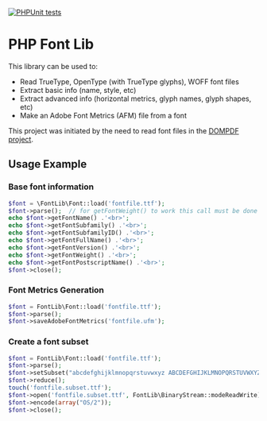 [![PHPUnit tests](https://github.com/dompdf/php-font-lib/actions/workflows/phpunit.yml/badge.svg)](https://github.com/dompdf/php-font-lib/actions/workflows/phpunit.yml)

# PHP Font Lib

This library can be used to:
 * Read TrueType, OpenType (with TrueType glyphs), WOFF font files
 * Extract basic info (name, style, etc)
 * Extract advanced info (horizontal metrics, glyph names, glyph shapes, etc)
 * Make an Adobe Font Metrics (AFM) file from a font

This project was initiated by the need to read font files in the [DOMPDF project](https://github.com/dompdf/dompdf).

Usage Example
-------------

### Base font information

```php
$font = \FontLib\Font::load('fontfile.ttf');
$font->parse();  // for getFontWeight() to work this call must be done first!
echo $font->getFontName() .'<br>';
echo $font->getFontSubfamily() .'<br>';
echo $font->getFontSubfamilyID() .'<br>';
echo $font->getFontFullName() .'<br>';
echo $font->getFontVersion() .'<br>';
echo $font->getFontWeight() .'<br>';
echo $font->getFontPostscriptName() .'<br>';
$font->close();
```

### Font Metrics Generation

```php
$font = FontLib\Font::load('fontfile.ttf');
$font->parse();
$font->saveAdobeFontMetrics('fontfile.ufm');
```

### Create a font subset

```php
$font = FontLib\Font::load('fontfile.ttf');
$font->parse();
$font->setSubset("abcdefghijklmnopqrstuvwxyz ABCDEFGHIJKLMNOPQRSTUVWXYZ.:,;' (!?)+-*/== 1234567890"); // characters to include
$font->reduce();
touch('fontfile.subset.ttf');
$font->open('fontfile.subset.ttf', FontLib\BinaryStream::modeReadWrite);
$font->encode(array("OS/2"));
$font->close();
```
